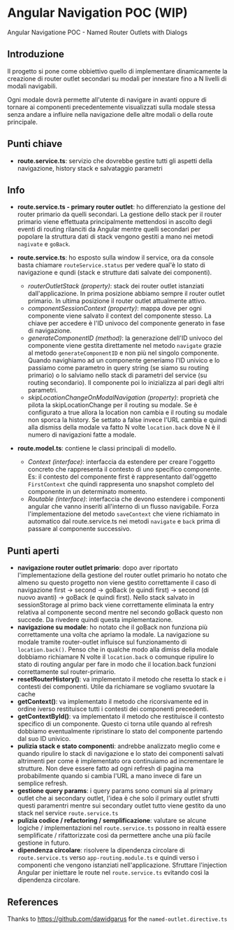 # Angular Navigation POC (WIP)
Angular Navigatione POC - Named Router Outlets with Dialogs


## Introduzione
Il progetto si pone come obbiettivo quello di implementare dinamicamente la creazione di router outlet secondari su modali per innestare fino a N livelli di modali navigabili. 

Ogni modale dovrà permette all'utente di navigare in avanti oppure di tornare ai componenti precedentemente visualizzati sulla modale stessa senza andare a influire nella navigazione delle altre modali o della route principale.


## Punti chiave

- **route.service.ts**: servizio che dovrebbe gestire tutti gli aspetti della navigazione, history stack e salvataggio parametri

## Info

- **route.service.ts - primary router outlet**:  ho differenziato la gestione del router primario da quelli secondari. La gestione dello stack per il router primario viene effettuata principalmente mettendosi in ascolto degli eventi di routing rilanciti da Angular mentre quelli secondari per popolare la struttura dati di stack vengono gestiti a mano nei metodi `nagivate` e `goBack`.

- **route.service.ts**: ho esposto sulla window il service, ora da console basta chiamare `routeService.status` per vedere qual'è lo stato di navigazione e qundi (stack e strutture dati salvate dei componenti). 
  - *routerOutletStack (property)*: stack dei router outlet istanziati dall'applicazione. In prima posizione abbiamo sempre il router outlet primario. In ultima posizione il router outlet attualmente attivo.
  - *componentSessionContext (property)*: mappa dove per ogni componente viene salvato il context del componente stesso. La chiave per accedere è l'ID univoco del componente generato in fase di navigazione.
  - *generateComponentID (method)*: la generazione dell'ID univoco del componente viene gestita direttamente nel metodo `navigate` grazie al metodo `generateComponentID` e non più nel singolo componente. Quando navighiamo ad un componente generiamo l'ID univico e lo passiamo come parametro in query string (se siamo su routing primario) o lo salviamo nello stack di parametri del service (su routing secondario). Il componente poi lo inizializza al pari degli altri parametri.
  - *skipLocationChangeOnModalNavigation (property)*: proprietà che pilota la skipLocationChange per il routing su modale. Se è configurato a true allora la location non cambia e il routing su modale non sporca la history. Se settato a false invece l'URL cambia e quindi alla dismiss della modale va fatto N volte `location.back` dove N è il numero di navigazioni fatte a modale. 
- **route.model.ts**: contiene le classi principali di modello.
  - *Context (interface)*: interfaccia da estendere per creare l'oggetto concreto che rappresenta il contesto di uno specifico componente. Es: il contesto del componente first è rappresentanto dall'oggetto `FirstContext` che quindi rappresenta uno snapshot completo del componente in un determinato momento.
  - *Routable (interface)*: interfaccia che devono estendere i componenti angular che vanno inseriti all'interno di un flusso navigabile. Forza l'implementazione del metodo `saveContext` che viene richiamato in automatico dal route.service.ts nei metodi `navigate` e `back` prima di passare al componente successivo. 
## Punti aperti
- **navigazione router outlet primario**: dopo aver riportato l'implementazione della gestione del router outlet primario ho notato che almeno su questo progetto non viene gestito correttamente il caso di navigazione first -> second -> goBack (e quindi first) -> second (di nuovo avanti) -> goBack (e quindi first). Nello stack salvato in sessionStorage al primo back viene correttamente eliminata la entry relativa al componente second mentre nel secondo goBack questo non succede. Da rivedere quindi questa implementazione.
- **navigazione su modale**: ho notato che il goBack non funziona più correttamente una volta che apriamo la modale. La navigazione su modale tramite router-outlet influisce sul funzionamento di `location.back()`. Penso che in qualche modo alla dimiss della modale dobbiamo richiamare N volte il `location.back` o comunque ripulire lo stato di routing angular per fare in modo che il location.back funzioni correttamente sul router-primario.
- **resetRouterHistory()**: va implementato il metodo che resetta lo stack e i contesti dei componenti. Utile da richiamare se vogliamo svuotare la cache
- **getContext()**: va implementato il metodo che ricorsivamente ed in ordine iverso restituisce tutti i contesti dei componenti precedenti.
- **getContextById()**: va implementato il metodo che restituisce il contesto specifico di un componente. Questo ci torna utile quando al refresh dobbiamo eventualmente ripristinare lo stato del componente partendo dal suo ID univico.
- **pulizia stack e stato componenti**: andrebbe analizzato meglio come e quando ripulire lo stack di navigazione e lo stato dei componenti salvati altrimenti per come è implementato ora continuiamo ad incrementare le strutture. Non deve essere fatto ad ogni refresh di pagina ma probabilmente quando si cambia l'URL a mano invece di fare un semplice refresh.
- **gestione query params**: i query params sono comuni sia al primary outlet che ai secondary outlet, l'idea è che solo il primary outlet sfrutti questi paramentri mentre sui secondary outlet tutto viene gestito da uno stack nel service `route.service.ts`
- **pulizia codice / refactoring / semplificazione**: valutare se alcune logiche / implementazioni nel `route.service.ts` possono in realtà essere semplificate / rifattorizzate così da permettere anche una più facile gestione in futuro.
- **dipendenza circolare**: risolvere la dipendenza circolare di `route.service.ts` verso `app-routing.module.ts` e quindi verso i componenti che vengono istanziati nell'applicazione. Sfruttare l'injection Angular per iniettare le route nel `route.service.ts` evitando così la dipendenza circolare. 


## References

Thanks to https://github.com/dawidgarus for the `named-outlet.directive.ts`